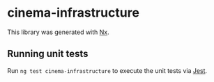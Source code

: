 # cinema-infrastructure

This library was generated with [Nx](https://nx.dev).

## Running unit tests

Run `ng test cinema-infrastructure` to execute the unit tests via [Jest](https://jestjs.io).
